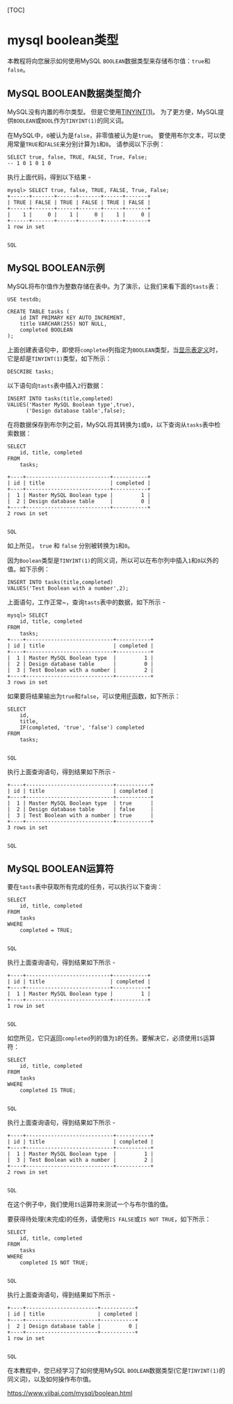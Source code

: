 [TOC]



# mysql boolean类型

本教程将向您展示如何使用MySQL `BOOLEAN`数据类型来存储布尔值：`true`和`false`。

## MySQL BOOLEAN数据类型简介

MySQL没有内置的布尔类型。 但是它使用[TINYINT(1)](http://www.yiibai.com/mysql/int.html)。 为了更方便，MySQL提供`BOOLEAN`或`BOOL`作为`TINYINT(1)`的同义词。

在MySQL中，`0`被认为是`false`，非零值被认为是`true`。 要使用布尔文本，可以使用常量`TRUE`和`FALSE`来分别计算为`1`和`0`。 请参阅以下示例：

```
SELECT true, false, TRUE, FALSE, True, False;
-- 1 0 1 0 1 0
```

执行上面代码，得到以下结果 -

```
mysql> SELECT true, false, TRUE, FALSE, True, False;
+------+-------+------+-------+------+-------+
| TRUE | FALSE | TRUE | FALSE | TRUE | FALSE |
+------+-------+------+-------+------+-------+
|    1 |     0 |    1 |     0 |    1 |     0 |
+------+-------+------+-------+------+-------+
1 row in set


SQL
```

## MySQL BOOLEAN示例

MySQL将布尔值作为整数存储在表中。为了演示，让我们来看下面的`tasts`表：

```
USE testdb;

CREATE TABLE tasks (
    id INT PRIMARY KEY AUTO_INCREMENT,
    title VARCHAR(255) NOT NULL,
    completed BOOLEAN
);
```

上面创建表语句中，即使将`completed`列指定为`BOOLEAN`类型，当[显示表定义](http://www.yiibai.com/mysql/show-tables.html)时，它是却是`TINYINT(1)`类型，如下所示：

```
DESCRIBE tasks;
```

以下语句向`tasts`表中插入`2`行数据：

```
INSERT INTO tasks(title,completed)
VALUES('Master MySQL Boolean type',true),
      ('Design database table',false);
```

在将数据保存到布尔列之前，MySQL将其转换为`1`或`0`，以下查询从`tasks`表中检索数据：

```
SELECT 
    id, title, completed
FROM
    tasks; 

+----+---------------------------+-----------+
| id | title                     | completed |
+----+---------------------------+-----------+
|  1 | Master MySQL Boolean type |         1 |
|  2 | Design database table     |         0 |
+----+---------------------------+-----------+
2 rows in set


SQL
```

如上所见， `true` 和 `false` 分别被转换为`1`和`0`。

因为`Boolean`类型是`TINYINT(1)`的同义词，所以可以在布尔列中插入`1`和`0`以外的值。如下示例：

```
INSERT INTO tasks(title,completed)
VALUES('Test Boolean with a number',2);
```

上面语句，工作正常~，查询`tasts`表中的数据，如下所示 -

```
mysql> SELECT 
    id, title, completed
FROM
    tasks; 
+----+----------------------------+-----------+
| id | title                      | completed |
+----+----------------------------+-----------+
|  1 | Master MySQL Boolean type  |         1 |
|  2 | Design database table      |         0 |
|  3 | Test Boolean with a number |         2 |
+----+----------------------------+-----------+
3 rows in set 
```

如果要将结果输出为`true`和`false`，可以使用[IF](http://www.yiibai.com/mysql/if-function.html)函数，如下所示：

```
SELECT 
    id, 
    title, 
    IF(completed, 'true', 'false') completed
FROM
    tasks;


SQL
```

执行上面查询语句，得到结果如下所示 -

```
+----+----------------------------+-----------+
| id | title                      | completed |
+----+----------------------------+-----------+
|  1 | Master MySQL Boolean type  | true      |
|  2 | Design database table      | false     |
|  3 | Test Boolean with a number | true      |
+----+----------------------------+-----------+
3 rows in set


SQL
```

## MySQL BOOLEAN运算符

要在`tasts`表中获取所有完成的任务，可以执行以下查询：

```
SELECT 
    id, title, completed
FROM
    tasks
WHERE
    completed = TRUE;


SQL
```

执行上面查询语句，得到结果如下所示 -

```
+----+---------------------------+-----------+
| id | title                     | completed |
+----+---------------------------+-----------+
|  1 | Master MySQL Boolean type |         1 |
+----+---------------------------+-----------+
1 row in set


SQL
```

如您所见，它只返回`completed`列的值为`1`的任务。要解决它，必须使用`IS`运算符：

```
SELECT 
    id, title, completed
FROM
    tasks
WHERE
    completed IS TRUE;


SQL
```

执行上面查询语句，得到结果如下所示 -

```
+----+----------------------------+-----------+
| id | title                      | completed |
+----+----------------------------+-----------+
|  1 | Master MySQL Boolean type  |         1 |
|  3 | Test Boolean with a number |         2 |
+----+----------------------------+-----------+
2 rows in set


SQL
```

在这个例子中，我们使用`IS`运算符来测试一个与布尔值的值。

要获得待处理(未完成)的任务，请使用`IS FALSE`或`IS NOT TRUE`，如下所示：

```
SELECT 
    id, title, completed
FROM
    tasks
WHERE
    completed IS NOT TRUE;


SQL
```

执行上面查询语句，得到结果如下所示 -

```
+----+-----------------------+-----------+
| id | title                 | completed |
+----+-----------------------+-----------+
|  2 | Design database table |         0 |
+----+-----------------------+-----------+
1 row in set


SQL
```

在本教程中，您已经学习了如何使用MySQL `BOOLEAN`数据类型(它是`TINYINT(1)`的同义词)，以及如何操作布尔值。

  

https://www.yiibai.com/mysql/boolean.html